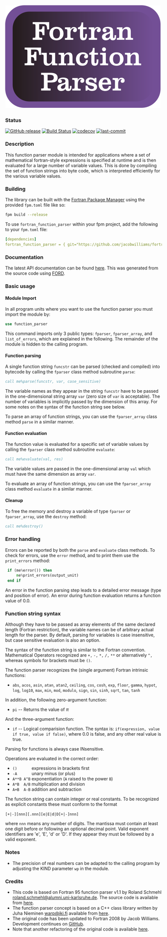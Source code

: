 ![fortran_function_parser](/media/logo.png)
============

### Status

[![GitHub release](https://img.shields.io/github/release/jacobwilliams/fortran_function_parser.svg)](https://github.com/jacobwilliams/fortran_function_parser/releases/latest)
[![Build Status](https://github.com/jacobwilliams/fortran_function_parser/actions/workflows/CI.yml/badge.svg)](https://github.com/jacobwilliams/fortran_function_parser/actions)
[![codecov](https://codecov.io/gh/jacobwilliams/fortran_function_parser/branch/master/graph/badge.svg)](https://codecov.io/gh/jacobwilliams/fortran_function_parser)
[![last-commit](https://img.shields.io/github/last-commit/jacobwilliams/fortran_function_parser)](https://github.com/jacobwilliams/fortran_function_parser/commits/master)

### Description

This function parser module is intended for applications where a set of
mathematical fortran-style expressions is specified at runtime and is
then evaluated for a large number of variable values. This is done by
compiling the set of function strings into byte code, which is
interpreted efficiently for the various variable values.

### Building

The library can be built with the [Fortran Package Manager](https://github.com/fortran-lang/fpm) using the provided `fpm.toml` file like so:

```bash
fpm build --release
```

To use `fortran_function_parser` within your fpm project, add the following to your `fpm.toml` file:

```yml
[dependencies]
fortran_function_parser = { git="https://github.com/jacobwilliams/fortran_function_parser.git" }
```

### Documentation

The latest API documentation can be found [here](https://jacobwilliams.github.io/fortran_function_parser/). This was generated from the source code using [FORD](https://github.com/Fortran-FOSS-Programmers/ford).

### Basic usage

#### Module Import

In all program units where you want to use the function parser
you must import the module by:

```fortran
use function_parser
```

This command imports only 3 public types: `fparser`, `fparser_array`, and
`list_of_errors`, which are explained in the following. The remainder of the
module is hidden to the calling program.

#### Function parsing

A single function string `funcstr` can be parsed (checked and compiled) into
bytecode by calling the `fparser` class method subroutine `parse`:

```fortran
call me%parse(funcstr, var, case_sensitive)
```

The variable names as they appear in the string `funcstr` have to be passed
in the one-dimensional string array `var` (zero size of `var` is acceptable).
The number of variables is implicitly passed by the dimension of this array.
For some notes on the syntax of the function string see below.

To parse an array of function strings, you can use the `fparser_array` class
method `parse` in a similar manner.

#### Function evaluation

The function value is evaluated for a specific set of variable values
by calling the `fparser` class method subroutine `evaluate`:

```fortran
call me%evaluate(val, res)
```

The variable values are passed in the one-dimensional array `val` which must
have the same dimension as array `var`.

To evaluate an array of function strings, you can use the `fparser_array` class
method `evaluate` in a similar manner.

#### Cleanup

To free the memory and destroy a variable of type `fparser` or `fparser_array`,
use the `destroy` method:

```fortran
call me%destroy()
```

### Error handling

Errors can be reported by both the `parse` and `evaluate`
class methods. To check for errors, use the `error` method, and to print them use the `print_errors` method:

```fortran
 if (me%error()) then
     me%print_errors(output_unit)
 end if
```

An error in the function parsing step leads to a detailed error message
(type and position of error). An error during function evaluation returns a function value of 0.0.

### Function string syntax

Although they have to be passed as array elements of the same declared
length (Fortran restriction), the variable names can be of arbitrary
actual length for the parser. By default, parsing for variables is case insensitive,
but case sensitive evaluation is also an option.

The syntax of the function string is similar to the Fortran convention.
Mathematical Operators recognized are `+,` `-,` `*,` `/,` `**` or alternatively `^,`
whereas symbols for brackets must be `()`.

The function parser recognizes the (single argument) Fortran intrinsic
functions:
* `abs`, `acos`, `asin`, `atan`, `atan2`, `ceiling`, `cos`, `cosh`, `exp`, `floor`, `gamma`, `hypot`, `log`, `log10`, `max`, `min`, `mod`, `modulo`, `sign`, `sin`, `sinh`, `sqrt`, `tan`, `tanh`

In addition, the following zero-argument function:
* `pi` -- Returns the value of $\pi$

And the three-argument function:
* `if` -- Logical comparision function. The syntax is: `if(expression, value if true, value if false)`, where 0.0 is false, and any other real value is true.

Parsing for functions is always case INsensitive.

Operations are evaluated in the correct order:

* `()      `    expressions in brackets first
* `-A      `    unary minus (or plus)
* `A**B A^B`    exponentiation (`A` raised to the power `B`)
* `A*B  A/B`    multiplication and division
* `A+B  A-B`    addition and subtraction

The function string can contain integer or real constants. To be recognized
as explicit constants these must conform to the format

`[+|-][nnn][.nnn][e|E|d|D[+|-]nnn]`

where `nnn` means any number of digits. The mantissa must contain at least
one digit before or following an optional decimal point. Valid exponent
identifiers are 'e', 'E', 'd' or 'D'. If they appear they must be followed
by a valid exponent.

### Notes

* The precision of real numbers can be adapted to the calling program by
  adjusting the KIND parameter `wp` in the module.

### Credits

* This code is based on Fortran 95 function parser v1.1 by Roland Schmehl
  <roland.schmehl@alumni.uni-karlsruhe.de>. The source code is available
  from [here](http://fparser.sourceforge.net).
* The function parser concept is based on a C++ class library written by
  Juha Nieminen <warp@iki.fi> available from [here](http://warp.povusers.org/FunctionParser/).
* The original code has been updated to Fortran 2008 by Jacob Williams. Development
  continues on [GitHub](https://github.com/jacobwilliams/fortran_function_parser).
* Note that another refactoring of the original code is available [here](https://github.com/jacopo-chevallard/FortranParser).
